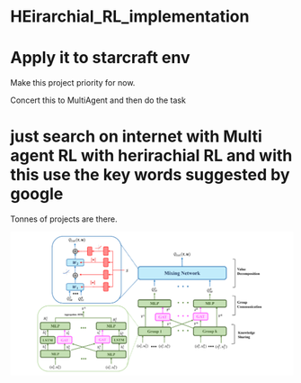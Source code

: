# HEirarchial_RL_implementation
# Apply it to starcraft env

Make this project priority for now. 

Concert this to MultiAgent and then do the task

# just search on internet with Multi agent RL with herirachial RL and with this use the key words suggested by google 
Tonnes of projects are there.

<img src = "./THGC.png"/>
